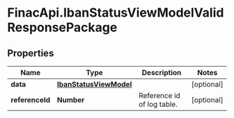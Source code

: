 # FinacApi.IbanStatusViewModelValidResponsePackage

## Properties
Name | Type | Description | Notes
------------ | ------------- | ------------- | -------------
**data** | [**IbanStatusViewModel**](IbanStatusViewModel.md) |  | [optional] 
**referenceId** | **Number** | Reference id of log table. | [optional] 
